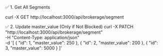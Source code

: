 ✅ 1. Get All Segments

curl -X GET http://localhost:3000/api/brokerage/segment


✅ 2. Update master_value (Only if Not Blocked)
curl -X PATCH "http://localhost:3000/api/brokerage/segment" \
  -H "Content-Type: application/json" \
  -d '[
    { "id": 1, "master_value": 250 },
    { "id": 2, "master_value": 200 },
    { "id": 3, "master_value": 5000 }
  ]'
